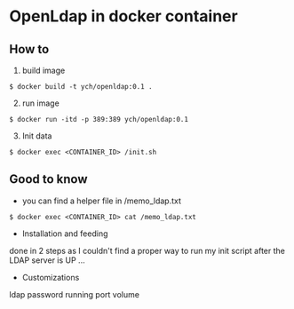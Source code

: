 # OpenLdap in docker container


## How to 

1. build image

```
$ docker build -t ych/openldap:0.1 .
```

2. run image

```
$ docker run -itd -p 389:389 ych/openldap:0.1
```

3. Init data 

```
$ docker exec <CONTAINER_ID> /init.sh
```


## Good to know 

* you can find a helper file in /memo_ldap.txt

```
$ docker exec <CONTAINER_ID> cat /memo_ldap.txt 
```

* Installation and feeding 

done in 2 steps as I couldn't find a proper way to run my init script after the LDAP server is UP ...

* Customizations

ldap password 
running port
volume

